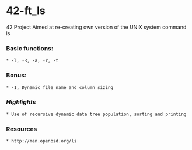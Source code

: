 # 42-ft_ls
42 Project Aimed at re-creating own version of the UNIX system command ls

### Basic functions:
`* -l, -R, -a, -r, -t`

### Bonus:
`* -1, Dynamic file name and column sizing`

### *Highlights*
`* Use of recursive dynamic data tree population, sorting and printing`

### Resources
`* http://man.openbsd.org/ls`
